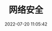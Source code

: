 ---
pageComponent:
  name: Catalogue
  data:
    key: 02.cybersecurity
    description: Cybersecurity.
title: 网络安全
date: 2022-07-20 11:05:42
permalink: /cs/
sidebar: false
article: false
comment: false
editLink: false
---